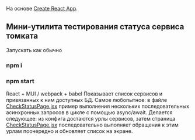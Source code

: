 На основе [Create React App](https://github.com/facebook/create-react-app).

## Мини-утилита тестирования статуса сервиса томката

Запускать как обычно 
### npm i
### npm start

React + MUI / webpack + babel
Показывает список сервисов и привязанных к ним доступных БД.
Самое любопытное: в файле [CheckStatusPage.jsx](../blob/master/src/pages/CheckStatusPage/CheckStatusPage.jsx) пример выполнения нескольких последовательных асинхронных запросов в цикле с помощью async/await. Делается следующее: из конфига достаются урлы сервисов, затем страница [CheckStatusPage.jsx](../blob/master/src/pages/CheckStatusPage/CheckStatusPage.jsx) последовательно выполняет обращения к этим урлам поочередно и обновляет список на экране.